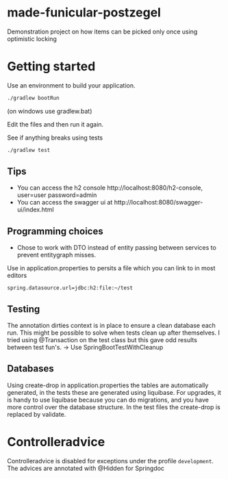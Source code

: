 # made-funicular-postzegel
Demonstration project on how items can be picked only once using optimistic locking

# Getting started
Use an environment to build your application.
```bash
./gradlew bootRun
```
(on windows use gradlew.bat)

Edit the files and then run it again.

See if anything breaks using tests
```bash
./gradlew test
```

## Tips
- You can access the h2 console http://localhost:8080/h2-console, user=user password=admin
- You can access the swagger ui at http://localhost:8080/swagger-ui/index.html

## Programming choices
- Chose to work with DTO instead of entity passing between services to prevent entitygraph misses.

Use in application.properties to persits a file which you can link to in most editors
```
spring.datasource.url=jdbc:h2:file:~/test
```

## Testing
The annotation dirties context is in place to ensure a clean database each run.
This might be possible to solve when tests clean up after themselves.
I tried using @Transaction on the test class but this gave odd results between test fun's.
-> Use SpringBootTestWithCleanup

## Databases
Using create-drop in application.properties the tables are automatically generated, in the tests these are generated using liquibase.
For upgrades, it is handy to use liquibase because you can do migrations, and you have more control over the database structure.
In the test files the create-drop is replaced by validate.

# Controlleradvice
Controlleradvice is disabled for exceptions under the profile `development`. The advices are annotated with @Hidden for Springdoc

